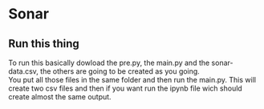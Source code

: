 # Sonar
## Run this thing
To run this basically dowload the pre.py, the main.py and the sonar-data.csv, the others are going to be created as you going.  
You put all those files in the same folder and then run the main.py. This will create two csv files and then if you want run the ipynb file wich should create almost the same output.

